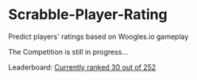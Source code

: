 # Scrabble-Player-Rating
Predict players' ratings based on Woogles.io gameplay

The Competition is still in progress...

Leaderboard: [Currently ranked 30 out of 252](https://www.kaggle.com/competitions/scrabble-player-rating/leaderboard#) 

